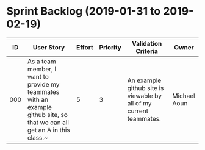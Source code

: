 # Sprint Backlog (2019-01-31 to 2019-02-19)

| ID | User Story | Effort | Priority | Validation Criteria | Owner |
|----|------------|--------|----------|---------------------|-------|
| 000 | As a team member, I want to provide my teammates with an example github site, so that we can all get an A in this class.~ | 5 | 3 | An example github site is viewable by all of my current teammates. | Michael Aoun |
